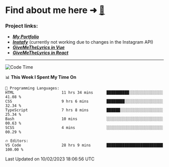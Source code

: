 # Find about me here ➜ [🧑](https://pauabella.dev)

### Project links:
- ***[My Portfolio](https://pauabella.dev)***
- ***[Instafy](https://instafy.me)*** (currently not working due to changes in the Instagram API)
- ***[GiveMeTheLyrics in Vue](https://lyrics.pauabella.dev)***
- ***[GiveMeTheLyrics in React](https://pauabella.dev/GiveMeTheLyrics)***

---
<!--START_SECTION:waka-->
![Code Time](http://img.shields.io/badge/Code%20Time-1%2C880%20hrs%2048%20mins-blue)

📊 **This Week I Spent My Time On** 

```text
💬 Programming Languages: 
HTML                     11 hrs 34 mins      ██████████░░░░░░░░░░░░░░░   41.08 % 
CSS                      9 hrs 6 mins        ████████░░░░░░░░░░░░░░░░░   32.34 % 
TypeScript               7 hrs 8 mins        ██████░░░░░░░░░░░░░░░░░░░   25.34 % 
Bash                     10 mins             ░░░░░░░░░░░░░░░░░░░░░░░░░   00.63 % 
SCSS                     4 mins              ░░░░░░░░░░░░░░░░░░░░░░░░░   00.29 % 

🔥 Editors: 
VS Code                  28 hrs 9 mins       █████████████████████████   100.00 % 

```


 Last Updated on 10/02/2023 18:06:56 UTC
<!--END_SECTION:waka-->
